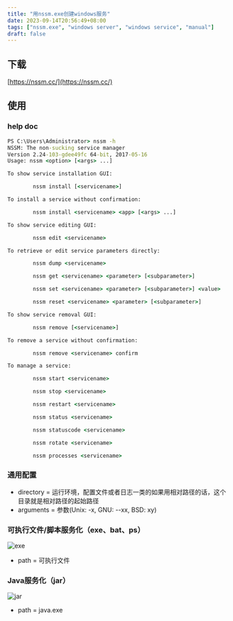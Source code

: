 ```yaml
---
title: "用nssm.exe创建windows服务"
date: 2023-09-14T20:56:49+08:00
tags: ["nssm.exe", "windows server", "windows service", "manual"]
draft: false
---
```

## 下载
[https://nssm.cc/](https://nssm.cc/)

## 使用

### help doc

```cmd
PS C:\Users\Administrator> nssm -h
NSSM: The non-sucking service manager
Version 2.24-103-gdee49fc 64-bit, 2017-05-16
Usage: nssm <option> [<args> ...]

To show service installation GUI:

        nssm install [<servicename>]

To install a service without confirmation:

        nssm install <servicename> <app> [<args> ...]

To show service editing GUI:

        nssm edit <servicename>

To retrieve or edit service parameters directly:

        nssm dump <servicename>

        nssm get <servicename> <parameter> [<subparameter>]

        nssm set <servicename> <parameter> [<subparameter>] <value>

        nssm reset <servicename> <parameter> [<subparameter>]

To show service removal GUI:

        nssm remove [<servicename>]

To remove a service without confirmation:

        nssm remove <servicename> confirm

To manage a service:

        nssm start <servicename>

        nssm stop <servicename>

        nssm restart <servicename>

        nssm status <servicename>

        nssm statuscode <servicename>

        nssm rotate <servicename>

        nssm processes <servicename>
```
### 通用配置

- directory = 运行环境，配置文件或者日志一类的如果用相对路径的话，这个目录就是相对路径的起始路径
- arguments = 参数(Unix: -x, GNU: --xx, BSD: xy)

### 可执行文件/脚本服务化（exe、bat、ps）

![exe](/images/nssm_manual/scrshot01.png)

- path = 可执行文件

### Java服务化（jar）

![jar](/images/nssm_manual/scrshot02.png)

- path = java.exe




